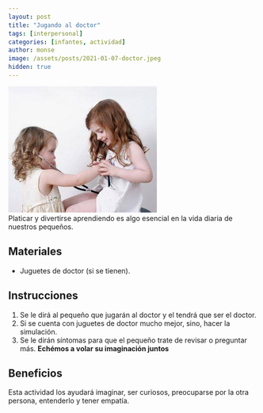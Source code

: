 ```yaml
---
layout: post
title: "Jugando al doctor"
tags: [interpersonal]
categories: [infantes, actividad]
author: monse
image: /assets/posts/2021-01-07-doctor.jpeg
hidden: true
---
```

![Actividad de doctor](/assets/posts/2021-01-07-doctor.jpeg)<br/> 
Platicar y divertirse aprendiendo es algo esencial en la vida diaria de nuestros pequeños.

## Materiales 
- Juguetes de doctor (si se tienen).

## Instrucciones 
1. Se le dirá al pequeño que jugarán al doctor y el tendrá que ser el doctor. 
2. Si se cuenta con juguetes de doctor mucho mejor, sino, hacer la simulación. 
3. Se le dirán síntomas para que el pequeño trate de revisar o preguntar más. **Echémos a volar su imaginación juntos**

## Beneficios
Esta actividad los ayudará imaginar, ser curiosos, preocuparse por la otra persona, entenderlo y tener empatía.  